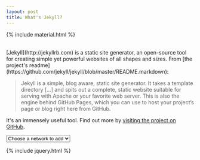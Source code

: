 ```yaml
---
layout: post
title: What's Jekyll?
---
```

{% include material.html %}
<div class="fb-share-button" data-href="http://chawchangping.github.io/2013/12/31/whats-jekyll/" data-layout="box_count"></div> <br/>
[Jekyll](http://jekyllrb.com) is a static site generator, an open-source tool for creating simple yet powerful websites of all shapes and sizes. From [the project's readme](https://github.com/jekyll/jekyll/blob/master/README.markdown):

> Jekyll is a simple, blog aware, static site generator. It takes a template directory [...] and spits out a complete, static website suitable for serving with Apache or your favorite web server. This is also the engine behind GitHub Pages, which you can use to host your project’s page or blog right here from GitHub.

It's an immensely useful tool. Find out more by [visiting the project on GitHub](https://github.com/jekyll/jekyll).
<div class="fleft">
					<select id="cd-dropdown" class="cd-select">
						<option value="-1" selected>Choose a network to add</option>
						<option value="1" class="icon-google-plus">Google Plus</option>
						<option value="2" class="icon-facebook">Facebook</option>
						<option value="3" class="icon-twitter">Twitter</option>
						<option value="4" class="icon-github">GitHub</option>
					</select>
				</div>

{% include jquery.html %}
